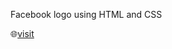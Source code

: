 Facebook logo using HTML and CSS

:globe_with_meridians:[visit](https://aronnok093.github.io/Facebook-logo-code-with-html-and-css/)

